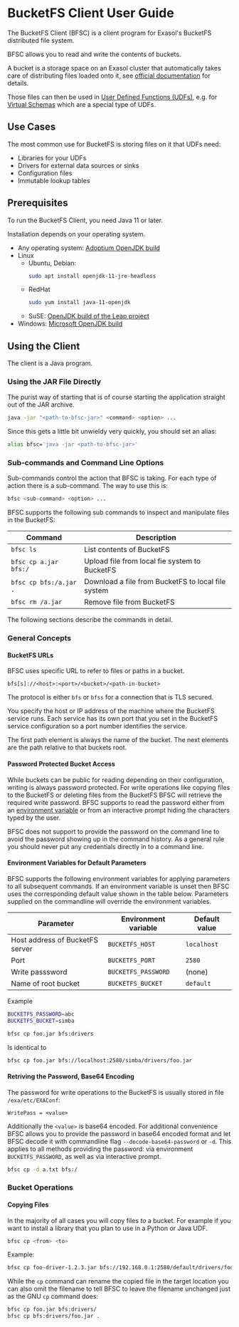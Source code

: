 # BucketFS Client User Guide

The BucketFS Client (BFSC) is a client program for Exasol's BucketFS distributed file system.

BFSC allows you to read and write the contents of buckets.

A bucket is a storage space on an Exasol cluster that automatically takes care of distributing files loaded onto it, see [official documentation](https://docs.exasol.com/db/latest/database_concepts/bucketfs/bucketfs.htm) for details.

Those files can then be used in [User Defined Functions (UDFs)](https://docs.exasol.com/database_concepts/udf_scripts.htm), e.g. for [Virtual Schemas](https://docs.exasol.com/db/latest/database_concepts/virtual_schemas.htm) which are a special type of UDFs.

## Use Cases

The most common use for BucketFS is storing files on it that UDFs need:

* Libraries for your UDFs
* Drivers for external data sources or sinks
* Configuration files
* Immutable lookup tables

## Prerequisites

To run the BucketFS Client, you need Java 11 or later.

Installation depends on your operating system.

* Any operating system: [Adoptium OpenJDK build](https://adoptium.net/)
* Linux
    * Ubuntu, Debian:
      ```bash
      sudo apt install openjdk-11-jre-headless
      ```
    * RedHat
      ```bash
      sudo yum install java-11-openjdk
      ```
    * SuSE: [OpenJDK build of the Leap project](https://software.opensuse.org/download/package?package=java-11-openjdk&project=openSUSE%3ALeap%3A15.1%3AUpdate)
* Windows: [Microsoft OpenJDK build](https://www.microsoft.com/openjdk)

## Using the Client

The client is a Java program.

### Using the JAR File Directly

The purist way of starting that is of course starting the application straight out of the JAR archive.

```bash
java -jar "<path-to-bfsc-jar>" <command> <option> ...
```

Since this gets a little bit unwieldy very quickly, you should set an alias:

```bash
alias bfsc='java -jar <path-to-bfsc-jar>'
```

### Sub-commands and Command Line Options

Sub-commands control the action that BFSC is taking. For each type of action there is a sub-command. The way to use this is:

```bash
bfsc <sub-command> <option> ...
```

BFSC supports the following sub commands to inspect and manipulate files in the BucketFS:

| Command                | Description                                        |
|------------------------|--------------------------------------------------- |
| `bfsc ls`              | List contents of BucketFS                          |
| `bfsc cp a.jar bfs:/`  | Upload file from local fie system to BucketFS      |
| `bfsc cp bfs:/a.jar .` | Download a file from BucketFS to local file system |
| `bfsc rm /a.jar`       | Remove file from BucketFS                          |

The following sections describe the commands in detail.

### General Concepts

#### BucketFS URLs

BFSC uses specific URL to refer to files or paths in a bucket.

```
bfs[s]://<host>:<port>/<bucket>/<path-in-bucket>
```

The protocol is either `bfs` or `bfss` for a connection that is TLS secured.

You specify the host or IP address of the machine where the BucketFS service runs. Each service has its own port that you set in the BucketFS service configuration so a port number identifies the service.

The first path element is always the name of the bucket. The next elements are the path relative to that buckets root.

#### Password Protected Bucket Access

While buckets can be public for reading depending on their configuration, writing is always password protected. For write operations like copying files to the BucketFS or deleting files from the BucketFS BFSC will retrieve the required write password. BFSC supports to read the password either from an [environment variable](#environment-variables-for-default-parameters) or from an interactive prompt hiding the characters typed by the user.

BFSC does not support to provide the password on the command line to avoid the password showing up in the command history. As a general rule you should never put any credentials directly in to a command line.

#### Environment Variables for Default Parameters

BFSC supports the following environment variables for applying parameters to all subsequent commands. If an environment variable is unset then BFSC uses the corresponding default value shown in the table below. Parameters supplied on the commandline will override the environment variables.

| Parameter                       | Environment variable | Default value |
|---------------------------------|----------------------|---------------|
| Host address of BucketFS server | `BUCKETFS_HOST`      | `localhost`   |
| Port                            | `BUCKETFS_PORT`      | `2580`        |
| Write passsword                 | `BUCKETFS_PASSWORD`  | (none)        |
| Name of root bucket             | `BUCKETFS_BUCKET`    | `default`     |

Example
```bash
BUCKETFS_PASSWORD=abc
BUCKETFS_BUCKET=simba

bfsc cp foo.jar bfs:drivers
```

Is identical to
```bash
bfsc cp foo.jar bfs://localhost:2580/simba/drivers/foo.jar
```

#### Retriving the Password, Base64 Encoding

The password for write operations to the BucketFS is usually stored in file `/exa/etc/EXAConf`:
```
WritePass = <value>
```

Additionally the `<value>` is base64 encoded.  For additional convenience BFSC allows you to provide the password in base64 encoded format and let BFSC decode it with commandline flag `--decode-base64-password` or `-d`. This applies to all methods providing the password: via environment `BUCKETFS_PASSWORD`, as well as via interactive prompt.

```bash
bfsc cp -d a.txt bfs:/
```

### Bucket Operations

#### Copying Files

In the majority of all cases you will copy files _to_ a bucket. For example if you want to install a library that you plan to use in a Python or Java UDF.

```bash
bfsc cp <from> <to>
```

Example:

```bash
bfsc cp foo-driver-1.2.3.jar bfs://192.168.0.1:2580/default/drivers/foo-driver-1.2.3.jar
```

While the `cp` command can rename the copied file in the target location you can also omit the filename to tell BFSC to leave the filename unchanged just as the GNU `cp` command does:

```bash
bfsc cp foo.jar bfs:drivers/
bfsc cp bfs:drivers/foo.jar .
```
